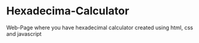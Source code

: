 # Hexadecima-Calculator
Web-Page where you have hexadecimal calculator created using html, css and javascript 
